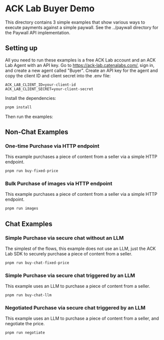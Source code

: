 # ACK Lab Buyer Demo

This directory contains 3 simple examples that show various ways to execute payments against a simple paywall. See the ../paywall directory for the Paywall API implementation.

## Setting up

All you need to run these examples is a free ACK Lab account and an ACK Lab Agent with an API key. Go to https://ack-lab.catenalabs.com/, sign in, and create a new agent called "Buyer". Create an API key for the agent and copy the client ID and client secret into the .env file:

```
ACK_LAB_CLIENT_ID=your-client-id
ACK_LAB_CLIENT_SECRET=your-client-secret
```

Install the dependencies:

```bash
pnpm install
```

Then run the examples:

## Non-Chat Examples

### One-time Purchase via HTTP endpoint

This example purchases a piece of content from a seller via a simple HTTP endpoint.

```bash
pnpm run buy-fixed-price
```

### Bulk Purchase of images via HTTP endpoint

This example purchases a piece of content from a seller via a simple HTTP endpoint.

```bash
pnpm run images
```

## Chat Examples

### Simple Purchase via secure chat without an LLM

The simplest of the flows, this example does not use an LLM, just the ACK Lab SDK to securely purchase a piece of content from a seller.

```bash
pnpm run buy-chat-fixed-price
```

### Simple Purchase via secure chat triggered by an LLM

This example uses an LLM to purchase a piece of content from a seller.

```bash
pnpm run buy-chat-llm
```

### Negotiated Purchase via secure chat triggered by an LLM

This example uses an LLM to purchase a piece of content from a seller, and negotiate the price.

```bash
pnpm run negotiate
```
